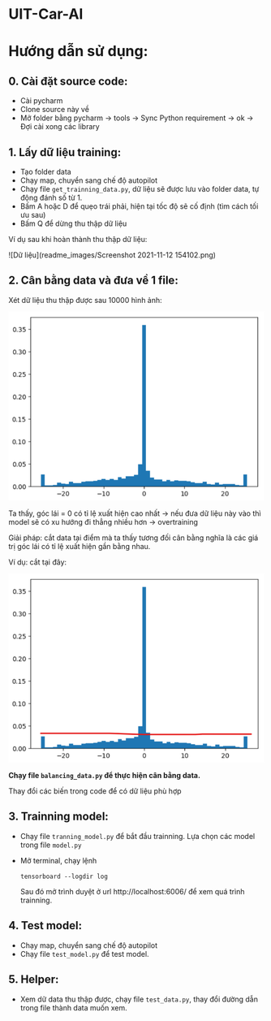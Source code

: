 # UIT-Car-AI

# Hướng dẫn sử dụng:

## 0. Cài đặt source code:

- Cài pycharm
- Clone source này về
- Mở folder bằng pycharm -> tools -> Sync Python requirement -> ok -> Đợi cài xong các library

## 1. Lấy dữ liệu training:

- Tạo folder data
- Chạy map, chuyển sang chế độ autopilot
- Chạy file `get_trainning_data.py`, dữ liệu sẽ được lưu vào folder data, tự động đánh số từ 1. 
- Bấm A hoặc D để quẹo trái phải, hiện tại tốc độ sẽ cố định (tìm cách tối ưu sau)
- Bấm Q để dừng thu thập dữ liệu

Ví dụ sau khi hoàn thành thu thập dữ liệu:

![Dữ liệu](readme_images/Screenshot 2021-11-12 154102.png)

## 2. Cân bằng data và đưa về 1 file:

Xét dữ liệu thu thập được sau 10000 hình ảnh:

![img.png](readme_images/img.png)

Ta thấy, góc lái = 0 có tỉ lệ xuất hiện cao nhất -> nếu đưa dữ liệu này vào thì model sẽ có xu hướng đi thẳng nhiều hơn -> overtraining

Giải pháp: cắt data tại điểm mà ta thấy tương đối cân bằng nghĩa là các giá trị góc lái có tỉ lệ xuất hiện gần bằng nhau.

Ví dụ: cắt tại đây:

![img.png](readme_images/img_cut.png)

**Chạy file `balancing_data.py` để thực hiện cân bằng data.**

Thay đổi các biến trong code để có dữ liệu phù hợp

## 3. Trainning model:

- Chạy file  `tranning_model.py` để bắt đầu trainning. Lựa chọn các model trong file `model.py` 

- Mở terminal, chạy lệnh 

    ```buildoutcfg
    tensorboard --logdir log
    ```

    Sau đó mở trình duyệt ở url http://localhost:6006/ để xem quá trình trainning.

## 4. Test model:

- Chạy map, chuyển sang chế độ autopilot
- Chạy file `test_model.py` để test model.

## 5. Helper:

- Xem dữ data thu thập được, chạy file `test_data.py`, thay đổi đường dẫn trong file thành data muốn xem.

